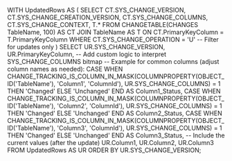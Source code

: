 WITH UpdatedRows AS (
    SELECT 
        CT.SYS_CHANGE_VERSION,
        CT.SYS_CHANGE_CREATION_VERSION,
        CT.SYS_CHANGE_COLUMNS, 
        CT.SYS_CHANGE_CONTEXT,
        T.*
    FROM 
        CHANGETABLE(CHANGES TableName, 100) AS CT
    JOIN 
        TableName AS T
    ON 
        CT.PrimaryKeyColumn = T.PrimaryKeyColumn
    WHERE
        CT.SYS_CHANGE_OPERATION = 'U' -- Filter for updates only
)
SELECT 
    UR.SYS_CHANGE_VERSION,
    UR.PrimaryKeyColumn,
    -- Add custom logic to interpret SYS_CHANGE_COLUMNS bitmap
    -- Example for common columns (adjust column names as needed):
    CASE WHEN CHANGE_TRACKING_IS_COLUMN_IN_MASK(COLUMNPROPERTY(OBJECT_ID('TableName'), 'Column1', 'ColumnId'), UR.SYS_CHANGE_COLUMNS) = 1 
         THEN 'Changed' ELSE 'Unchanged' END AS Column1_Status,
    CASE WHEN CHANGE_TRACKING_IS_COLUMN_IN_MASK(COLUMNPROPERTY(OBJECT_ID('TableName'), 'Column2', 'ColumnId'), UR.SYS_CHANGE_COLUMNS) = 1 
         THEN 'Changed' ELSE 'Unchanged' END AS Column2_Status,
    CASE WHEN CHANGE_TRACKING_IS_COLUMN_IN_MASK(COLUMNPROPERTY(OBJECT_ID('TableName'), 'Column3', 'ColumnId'), UR.SYS_CHANGE_COLUMNS) = 1 
         THEN 'Changed' ELSE 'Unchanged' END AS Column3_Status,
    -- Include the current values (after the update)
    UR.Column1,
    UR.Column2,
    UR.Column3
FROM 
    UpdatedRows AS UR
ORDER BY 
    UR.SYS_CHANGE_VERSION;
